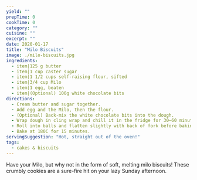 ```yaml
---
yield: ""
prepTime: 0
cookTime: 0
category: ""
cuisine: ""
excerpt: ""
date: 2020-01-17
title: "Milo Biscuits"
image: ./milo-biscuits.jpg
ingredients:
  - item|125 g butter
  - item|1 cup caster sugar
  - item|1 1/2 cups self-raising flour, sifted
  - item|3/4 cup Milo
  - item|1 egg, beaten
  - item|(Optional) 100g white chocolate bits
directions:
  - Cream butter and sugar together.
  - Add egg and the Milo, then the flour.
  - (Optional) Back-mix the white chocolate bits into the dough.
  - Wrap dough in cling wrap and chill it in the fridge for 30–60 minutes. This prevents the cookies from spreading too much during baking.
  - Roll into balls and flatten slightly with back of fork before baking. Biscuits will spread quite a lot so ensure space between each or make smaller ones. Place on trays lined with baking paper.
  - Bake at 180C for 15 minutes.
servingSuggestion: "Hot, straight out of the oven!"
tags:
  - cakes & biscuits
---
```


Have your Milo, but why not in the form of soft, melting milo biscuits! These crumbly cookies are a sure-fire hit on your lazy Sunday afternoon.
